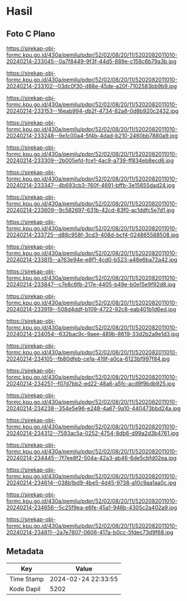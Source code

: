 # Hasil

## Foto C Plano

https://sirekap-obj-formc.kpu.go.id/430a/pemilu/pdpr/52/02/08/20/11/5202082011010-20240214-233045--0a7f8449-9f3f-44d5-889e-c158c6b79a3b.jpg

https://sirekap-obj-formc.kpu.go.id/430a/pemilu/pdpr/52/02/08/20/11/5202082011010-20240214-233102--03dc0f30-d88e-45de-a20f-7102583bb9b9.jpg

https://sirekap-obj-formc.kpu.go.id/430a/pemilu/pdpr/52/02/08/20/11/5202082011010-20240214-233153--16eab994-db2f-4734-82a8-0d8b920c2432.jpg

https://sirekap-obj-formc.kpu.go.id/430a/pemilu/pdpr/52/02/08/20/11/5202082011010-20240214-233248--9e1c00a4-5f4b-4dad-b210-2460bb7880a9.jpg

https://sirekap-obj-formc.kpu.go.id/430a/pemilu/pdpr/52/02/08/20/11/5202082011010-20240214-233309--2b005efd-fce1-4ac9-a739-ff834eb8ecd6.jpg

https://sirekap-obj-formc.kpu.go.id/430a/pemilu/pdpr/52/02/08/20/11/5202082011010-20240214-233347--4b693cb3-760f-4891-bffb-3e15655dad24.jpg

https://sirekap-obj-formc.kpu.go.id/430a/pemilu/pdpr/52/02/08/20/11/5202082011010-20240214-233609--9c582697-631b-42cd-83f0-ac1ddfc5e7d1.jpg

https://sirekap-obj-formc.kpu.go.id/430a/pemilu/pdpr/52/02/08/20/11/5202082011010-20240214-233725--d88c958f-3cd3-408d-bcf4-024865588508.jpg

https://sirekap-obj-formc.kpu.go.id/430a/pemilu/pdpr/52/02/08/20/11/5202082011010-20240214-233815--a763e94e-e8f1-4cd0-b523-a48e6ba72a42.jpg

https://sirekap-obj-formc.kpu.go.id/430a/pemilu/pdpr/52/02/08/20/11/5202082011010-20240214-233847--c7e8c6fb-217e-4405-b49e-b0e15e9f92d8.jpg

https://sirekap-obj-formc.kpu.go.id/430a/pemilu/pdpr/52/02/08/20/11/5202082011010-20240214-233919--508d4ddf-b109-4722-92c8-eab401b1d6ed.jpg

https://sirekap-obj-formc.kpu.go.id/430a/pemilu/pdpr/52/02/08/20/11/5202082011010-20240214-234054--632bac9c-9aee-489b-8619-33d2b2a9e1d3.jpg

https://sirekap-obj-formc.kpu.go.id/430a/pemilu/pdpr/52/02/08/20/11/5202082011010-20240214-234105--fb80dfeb-ce1a-419f-a0ca-6123bf997f84.jpg

https://sirekap-obj-formc.kpu.go.id/430a/pemilu/pdpr/52/02/08/20/11/5202082011010-20240214-234251--f07d7bb2-ed22-48a6-a5fc-acd9f9bdb925.jpg

https://sirekap-obj-formc.kpu.go.id/430a/pemilu/pdpr/52/02/08/20/11/5202082011010-20240214-234238--354e5e96-e248-4a67-9a10-440473bbd24a.jpg

https://sirekap-obj-formc.kpu.go.id/430a/pemilu/pdpr/52/02/08/20/11/5202082011010-20240214-234312--7593ac5a-0252-4754-8db6-d99a2d3b4761.jpg

https://sirekap-obj-formc.kpu.go.id/430a/pemilu/pdpr/52/02/08/20/11/5202082011010-20240214-234445--7f7ee8f2-504a-42a3-ab46-6de5cbfd02ea.jpg

https://sirekap-obj-formc.kpu.go.id/430a/pemilu/pdpr/52/02/08/20/11/5202082011010-20240214-234614--038b1bd9-4be5-4d45-9738-a10c9aa1aa0c.jpg

https://sirekap-obj-formc.kpu.go.id/430a/pemilu/pdpr/52/02/08/20/11/5202082011010-20240214-234656--5c25f9ea-e6fe-45a1-946b-4305c2a402a9.jpg

https://sirekap-obj-formc.kpu.go.id/430a/pemilu/pdpr/52/02/08/20/11/5202082011010-20240214-234811--2a7e7807-0606-417a-b0cc-5fdec73d9f68.jpg


## Metadata

| Key        | Value               |
| ---------- | ------------------- |
| Time Stamp | 2024-02-24 22:33:55 |
| Kode Dapil | 5202                |



